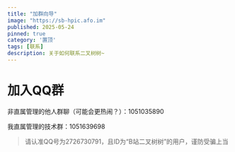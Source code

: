 ```yaml
---
title: "加群向导"
image: "https://sb-hpic.afo.im"
published: 2025-05-24
pinned: true
category: '置顶'
tags: [联系]
description: 关于如何联系二叉树树~
---
```


# 加入QQ群

非直属管理的他人群聊（可能会更热闹？）：1051035890

我直属管理的技术群：1051639698

> 请认准QQ号为2726730791，且ID为“B站二叉树树”的用户，谨防受骗上当